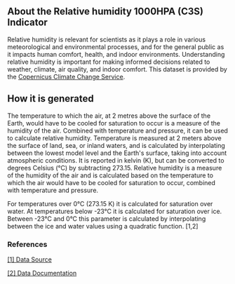 ## About the Relative humidity 1000HPA (C3S) Indicator

Relative humidity is relevant for scientists as it plays a role in various meteorological and environmental processes, and for the general public as it impacts human comfort, health, and indoor environments. Understanding relative humidity is important for making informed decisions related to weather, climate, air quality, and indoor comfort. This dataset is provided by the [Copernicus Climate Change Service](https://climate.copernicus.eu/).

## How it is generated

The temperature to which the air, at 2 metres above the surface of the Earth, would have to be cooled for saturation to occur is a measure of the humidity of the air. Combined with temperature and pressure, it can be used to calculate relative humidity. Temperature is measured at 2 meters above the surface of land, sea, or inland waters, and is calculated by interpolating between the lowest model level and the Earth's surface, taking into account atmospheric conditions. It is reported in kelvin (K), but can be converted to degrees Celsius (°C) by subtracting 273.15. Relative humidity is a measure of the humidity of the air and is calculated based on the temperature to which the air would have to be cooled for saturation to occur, combined with temperature and pressure.

For temperatures over 0°C (273.15 K) it is calculated for saturation over water. At temperatures below -23°C it is calculated for saturation over ice. Between -23°C and 0°C this parameter is calculated by interpolating between the ice and water values using a quadratic function. [1,2]

### References

[[1] Data Source](https://cds.climate.copernicus.eu/cdsapp#!/dataset/reanalysis-era5-pressure-levels-monthly-means?tab=overview)

[[2] Data Documentation](https://confluence.ecmwf.int/display/CKB/ERA5%3A+data+documentation)

